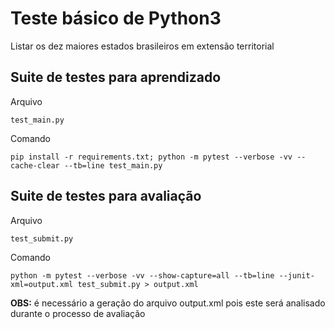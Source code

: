 # Teste básico de Python3

Listar os dez maiores estados brasileiros em extensão territorial

## Suite de testes para aprendizado

Arquivo
    
    test_main.py

Comando 

    pip install -r requirements.txt; python -m pytest --verbose -vv --cache-clear --tb=line test_main.py

## Suite de testes para avaliação

Arquivo

    test_submit.py

Comando

    python -m pytest --verbose -vv --show-capture=all --tb=line --junit-xml=output.xml test_submit.py > output.xml

**OBS:** é necessário a geração do arquivo output.xml pois este será analisado durante o processo de avaliação
